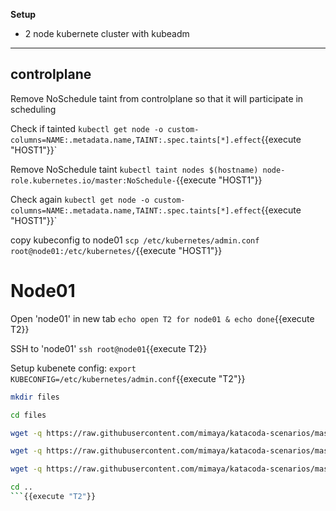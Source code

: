 
<b>Setup</b>

* 2 node kubernete cluster with kubeadm
---

## controlplane

Remove NoSchedule taint from controlplane so that it will participate in scheduling

Check if tainted
`kubectl get node -o custom-columns=NAME:.metadata.name,TAINT:.spec.taints[*].effect`{{execute "HOST1"}}`

Remove NoSchedule taint
`kubectl taint nodes $(hostname) node-role.kubernetes.io/master:NoSchedule-`{{execute "HOST1"}}

Check again
`kubectl get node -o custom-columns=NAME:.metadata.name,TAINT:.spec.taints[*].effect`{{execute "HOST1"}}`

copy kubeconfig to node01
`scp /etc/kubernetes/admin.conf root@node01:/etc/kubernetes/`{{execute "HOST1"}}

# Node01

Open 'node01' in new tab
`echo open T2 for node01 & echo done`{{execute T2}}

SSH to 'node01'
`ssh root@node01`{{execute T2}}

Setup kubenete config: 
`export KUBECONFIG=/etc/kubernetes/admin.conf`{{execute "T2"}}


```bash
mkdir files

cd files

wget -q https://raw.githubusercontent.com/mimaya/katacoda-scenarios/master/Kubernete1/files/objects/nginx-pod.yaml

wget -q https://raw.githubusercontent.com/mimaya/katacoda-scenarios/master/Kubernete1/files/objects/nginx-rs.yaml

wget -q https://raw.githubusercontent.com/mimaya/katacoda-scenarios/master/Kubernete1/files/objects/nginx-dep.yaml

cd ..
```{{execute "T2"}}


